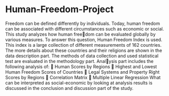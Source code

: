 # Human-Freedom-Project
Freedom can be defined differently by individuals. Today, human freedom can be associated 
with different circumstances such as economic or social. This study analyzes how human freedom can be evaluated globally by various measures. To answer this question, Human Freedom 
Index is used. This index is a large collection of different measurements of 162 countries. The 
more details about these countries and their religions are shown in the data description part. The 
methods of data collection and used statistical test are evaluated in the methodology part. Analysis part includes the following analysis of:
 Human Scores by Regions
 Highest and Lowest Human Freedom Scores of Countries
 Legal Systems and Property Right Scores by Regions
 Correlation Matrix
 Multiple Linear Regression
What can be interpreted as social-economic by looking at analysis results is discussed in the 
conclusion and discussion part of the study.

